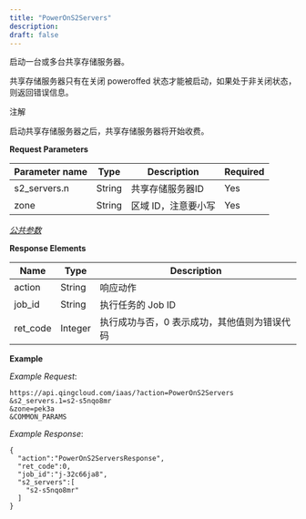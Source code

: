 ```yaml
---
title: "PowerOnS2Servers"
description: 
draft: false
---
```




启动一台或多台共享存储服务器。

共享存储服务器只有在关闭 poweroffed 状态才能被启动，如果处于非关闭状态，则返回错误信息。

注解

启动共享存储服务器之后，共享存储服务器将开始收费。

**Request Parameters**

| Parameter name | Type | Description | Required |
| --- | --- | --- | --- |
| s2_servers.n | String | 共享存储服务器ID | Yes |
| zone | String | 区域 ID，注意要小写 | Yes |

[_公共参数_](../../../parameters/)

**Response Elements**

| Name | Type | Description |
| --- | --- | --- |
| action | String | 响应动作 |
| job_id | String | 执行任务的 Job ID |
| ret_code | Integer | 执行成功与否，0 表示成功，其他值则为错误代码 |

**Example**

_Example Request_:

```
https://api.qingcloud.com/iaas/?action=PowerOnS2Servers
&s2_servers.1=s2-s5nqo8mr
&zone=pek3a
&COMMON_PARAMS
```

_Example Response_:

```
{
  "action":"PowerOnS2ServersResponse",
  "ret_code":0,
  "job_id":"j-32c66ja8",
  "s2_servers":[
    "s2-s5nqo8mr"
  ]
}
```
